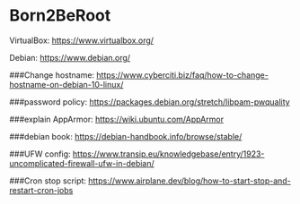 # Born2BeRoot

VirtualBox: https://www.virtualbox.org/


Debian: https://www.debian.org/

###Change hostname: https://www.cyberciti.biz/faq/how-to-change-hostname-on-debian-10-linux/

###password policy: https://packages.debian.org/stretch/libpam-pwquality

###explain AppArmor: https://wiki.ubuntu.com/AppArmor

###debian book: https://debian-handbook.info/browse/stable/

###UFW config: https://www.transip.eu/knowledgebase/entry/1923-uncomplicated-firewall-ufw-in-debian/

###Cron stop script: https://www.airplane.dev/blog/how-to-start-stop-and-restart-cron-jobs
